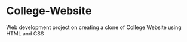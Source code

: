 <html>
  <head>
    <title>Delhi Technical Campus</title>
  </head>
  <body>
    <h1>College-Website</h1>
    <p>Web development project on creating a clone of College Website using HTML and CSS</p>
  </body>
</html>
